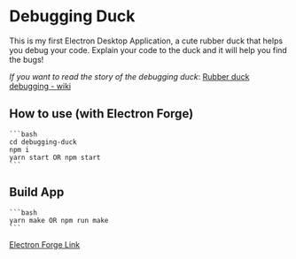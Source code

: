 # Debugging Duck

This is my first Electron Desktop Application, a cute rubber duck that helps you debug your code. Explain your code to the duck and it will help you find the bugs!

_If you want to read the story of the debugging duck_: [Rubber duck debugging - wiki](https://en.wikipedia.org/wiki/Rubber_duck_debugging)

## How to use (with Electron Forge)

    ```bash
    cd debugging-duck
    npm i
    yarn start OR npm start
    ```

## Build App

    ```bash
    yarn make OR npm run make
    ```

[Electron Forge Link](https://www.electronforge.io/)
